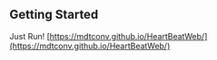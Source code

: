 ## Getting Started
Just Run!
[https://mdtconv.github.io/HeartBeatWeb/](https://mdtconv.github.io/HeartBeatWeb/)
